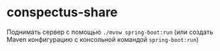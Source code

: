 # conspectus-share

Поднимать сервер с помощью `./mvnw spring-boot:run` (или создать Maven конфигурацию с консольной командой `spring-boot:run`)